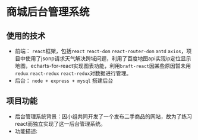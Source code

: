# 商城后台管理系统
## 使用的技术
- 前端： `react`框架，包括`react` `react-dom` `react-router-dom` `antd` `axios`，项目中使用了jsonp请求天气解决跨域问题，利用了百度地图api实现ip定位显示地图，echarts-for-react实现图表功能，利用`braft-react`因某些原因暂未用`redux` `react-redux` `react-redux`对数据进行管理。
- 后台： `node + express + mysql` 搭建后台
## 项目功能
- 后台管理系统背景：因小组共同开发了一个发布二手商品的网站，故为了练习react而独立实现了这一后台管理系统。
- 功能描述:

